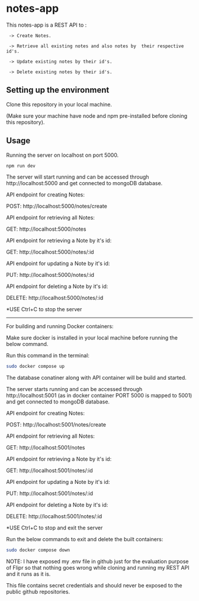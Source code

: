 # notes-app

This notes-app is a REST API to :

     -> Create Notes.

     -> Retrieve all existing notes and also notes by  their respective id's.

     -> Update existing notes by their id's.

     -> Delete existing notes by their id's.

## Setting up the environment

Clone this repository in your local machine.

(Make sure your machine have node and npm pre-installed before cloning this repository).

## Usage

Running the server on localhost on port 5000.

```bash
npm run dev
```

The server will start running and can be accessed through http://localhost:5000 and get connected to mongoDB database.

API endpoint for creating Notes:

   POST: http://localhost:5000/notes/create

API endpoint for retrieving all Notes:

   GET: http://localhost:5000/notes

API endpoint for retrieving a Note by it's id:

   GET: http://localhost:5000/notes/:id

API endpoint for updating a Note by it's id:

   PUT: http://localhost:5000/notes/:id

API endpoint for deleting a Note by it's id:

   DELETE: http://localhost:5000/notes/:id

*USE Ctrl+C to stop the server

********************************************************
For building and running Docker containers:

Make sure docker is installed in your local machine before running the below command.

Run this command in the terminal:

```bash
sudo docker compose up
```

The database conatiner along with API container will be build and started.

The server starts running and can be accessed through http://localhost:5001 (as in docker container PORT 5000 is mapped to 5001) and get connected to mongoDB database.

API endpoint for creating Notes:

   POST: http://localhost:5001/notes/create

API endpoint for retrieving all Notes:

   GET: http://localhost:5001/notes

API endpoint for retrieving a Note by it's id:

   GET: http://localhost:5001/notes/:id

API endpoint for updating a Note by it's id:

   PUT: http://localhost:5001/notes/:id

API endpoint for deleting a Note by it's id:

   DELETE: http://localhost:5001/notes/:id

*USE Ctrl+C to stop and exit the server 

Run the below commands to exit and delete the built containers:

```bash
sudo docker compose down
```

NOTE: I have exposed my .env file in github just for the evaluation purpose of Flipr so that nothing goes wrong while cloning and running my REST API and it runs as it is. 

This file contains secret credentials and should never be exposed to the public github repositories.